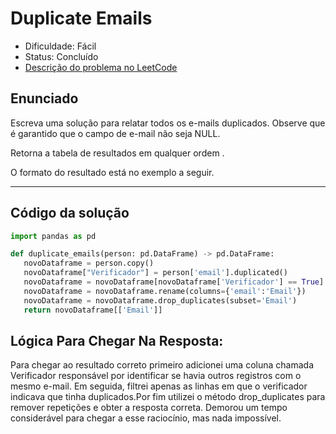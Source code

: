 # Duplicate Emails

- Dificuldade: Fácil
- Status: Concluído
- [Descrição do problema no LeetCode](https://leetcode.com/problems/duplicate-emails/description/)

## Enunciado
Escreva uma solução para relatar todos os e-mails duplicados. Observe que é garantido que o campo de e-mail não seja NULL.

Retorna a tabela de resultados em qualquer ordem .

O formato do resultado está no exemplo a seguir.

---

## Código da solução

```python
import pandas as pd

def duplicate_emails(person: pd.DataFrame) -> pd.DataFrame:
   novoDataframe = person.copy()
   novoDataframe["Verificador"] = person['email'].duplicated()
   novoDataframe = novoDataframe[novoDataframe['Verificador'] == True]
   novoDataframe = novoDataframe.rename(columns={'email':'Email'})
   novoDataframe = novoDataframe.drop_duplicates(subset='Email')
   return novoDataframe[['Email']]
```
## Lógica Para Chegar Na Resposta:

Para chegar ao resultado correto primeiro adicionei uma coluna chamada Verificador responsável por identificar se havia outros registros com o mesmo e-mail.
Em seguida, filtrei apenas as linhas em que o verificador indicava que tinha duplicados.Por fim utilizei o método drop_duplicates para remover repetições e obter a resposta correta. 
Demorou um tempo considerável para chegar a esse raciocínio, mas nada impossível.
